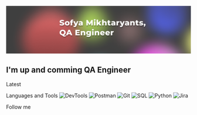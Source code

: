 ![Header](https://github.com/piranesi-27/piranesi-27/blob/master/assets/header.png)

## I'm up and comming QA Engineer

Latest

Languages and Tools
![DevTools](https://img.shields.io/badge/-DevTools-87F1FF?style=for-the-badge&logo=devtools&logoColor=383838)
![Postman](https://img.shields.io/badge/-Postman-87F1FF?style=for-the-badge&logo=postman&logoColor=383838)
![Git](https://img.shields.io/badge/-Git-87F1FF?style=for-the-badge&logo=git&logoColor=383838)
![SQL](https://img.shields.io/badge/-SQL-87F1FF?style=for-the-badge&logo=sql&logoColor=383838)
![Python](https://img.shields.io/badge/-Python-87F1FF?style=for-the-badge&logo=devtools&logoColor=383838)
![Jira](https://img.shields.io/badge/-Jira-87F1FF?style=for-the-badge&logo=jira&logoColor=383838)


Follow me